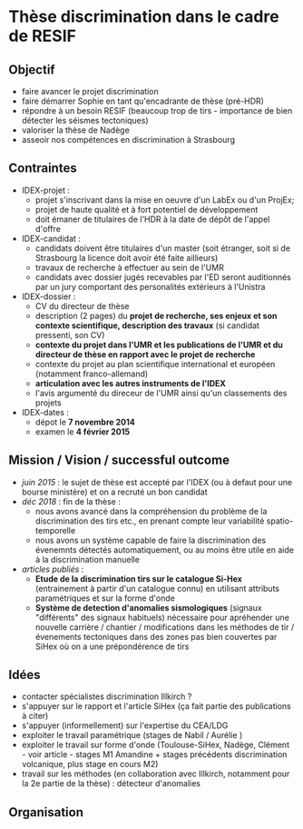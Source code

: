 # Thèse discrimination dans le cadre de RESIF

## Objectif

- faire avancer le projet discrimination 
- faire démarrer Sophie en tant qu'encadrante de thèse (pré-HDR)
- répondre à un besoin RESIF (beaucoup trop de tirs - importance de bien
  détecter les séismes tectoniques)
- valoriser la thèse de Nadège
- asseoir nos compétences en discrimination à Strasbourg

## Contraintes

- IDEX-projet :
    - projet s'inscrivant dans la mise en oeuvre d'un LabEx ou d'un ProjEx;
    - projet de haute qualité et à fort potentiel de développement
    - doit émaner de titulaires de l'HDR à la date de dépôt de l'appel
      d'offre
- IDEX-candidat :
    - candidats doivent être titulaires d'un master (soit étranger, soit si de
      Strasbourg la licence doit avoir été faite aillieurs)
    - travaux de recherche à effectuer au sein de l'UMR
    - candidats avec dossier jugés recevables par l'ED seront auditionnés par un
      jury comportant des personalités extérieurs à l'Unistra
- IDEX-dossier :
    - CV du directeur de thèse
    - description (2 pages) du **projet de recherche, ses enjeux et son
      contexte scientifique, description des travaux** (si candidat pressenti,
      son CV)
    - **contexte du projet dans l'UMR et les publications de l'UMR et du
      directeur de thèse en rapport avec le projet de recherche**
    - contexte du projet au plan scientifique international et européen
      (notamment franco-allemand)
    - **articulation avec les autres instruments de l'IDEX**
    - l'avis argumenté du direceur de l'UMR ainsi qu'un classements des projets
- IDEX-dates :
    - dépot le **7 novembre 2014**
    - examen le **4 février 2015**


## Mission / Vision / successful outcome

- *juin 2015* : le sujet de thèse est accepté par l'IDEX (ou à defaut pour une
  bourse ministère) et on a recruté un bon candidat
- *déc 2018* : fin de la thèse :
    - nous avons avancé dans la compréhension du problème de la discrimination
      des tirs etc., en prenant compte leur variabilité spatio-temporelle
    - nous avons un système capable de faire la discrimination des évenemnts
      détectés automatiquement, ou au moins être utile en aide à la
      discrimination manuelle
- *articles publiés* :
    - **Etude de la discrimination tirs sur le catalogue Si-Hex** (entrainement
      à partir d'un catalogue connu) en utilisant attributs paramétriques et
      sur la forme d'onde
    - **Système de detection d'anomalies sismologiques** (signaux "différents"
      des signaux habituels) nécessaire pour apréhender une nouvelle carrière /
      chantier / modifications dans les méthodes de tir / évenements
      tectoniques dans des zones pas bien couvertes par SiHex où on a une
      prépondérence de tirs

## Idées

- contacter spécialistes discrimination Illkirch ?
- s'appuyer sur le rapport et l'article SiHex (ça fait partie des publications
  à citer)
- s'appuyer (informellement) sur l'expertise du CEA/LDG
- exploiter le travail paramétrique (stages de Nabil / Aurélie )
- exploiter le travail sur forme d'onde (Toulouse-SiHex, Nadège, Clément - voir
  article - stages M1 Amandine + stages précédents discrimination volcanique,
  plus stage en cours M2)
- travail sur les méthodes (en collaboration avec Illkirch, notamment pour la
  2e partie de la thèse) : détecteur d'anomalies

## Organisation
